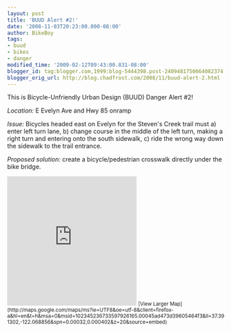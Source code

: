 ```yaml
---
layout: post
title: 'BUUD Alert #2!'
date: '2008-11-03T20:23:00.000-08:00'
author: BikeBoy
tags:
- buud
- bikes
- danger
modified_time: '2009-02-12T09:43:00.831-08:00'
blogger_id: tag:blogger.com,1999:blog-5444398.post-2409481750664082374
blogger_orig_url: http://blog.chadfrost.com/2008/11/buud-alert-2.html
---
```


This is Bicycle-Unfriendly Urban Design (BUUD) Danger Alert #2! 

*Location:* E Evelyn Ave and Hwy 85 onramp 

*Issue:* Bicycles headed east on Evelyn for the 
Steven's Creek trail must a) enter left turn lane, b) change course in the 
middle of the left turn, making a right turn and entering onto the south 
sidewalk, c) ride the wrong way down the sidewalk to the trail entrance. 

*Proposed solution:* create a bicycle/pedestrian 
crosswalk directly under the bike bridge. 

<iframe width="300" height="300" frameborder="0" scrolling="no" 
marginheight="0" marginwidth="0" 
src="http://maps.google.com/maps/ms?ie=UTF8&amp;oe=utf-8&amp;client=firefox-a&amp;hl=en&amp;t=h&amp;s=AARTsJq5Uv-iFYcW8SSESzaV-YQxh7RcAQ&amp;msa=0&amp;msid=102345236733597926165.00045ad473d39605464f3&amp;ll=37.391302,-122.068856&amp;spn=0.00032,0.000402&amp;z=20&amp;output=embed"></iframe> 
<small>[View Larger Map](http://maps.google.com/maps/ms?ie=UTF8&amp;oe=utf-8&amp;client=firefox-a&amp;hl=en&amp;t=h&amp;msa=0&amp;msid=102345236733597926165.00045ad473d39605464f3&amp;ll=37.391302,-122.068856&amp;spn=0.00032,0.000402&amp;z=20&amp;source=embed)</small> 
